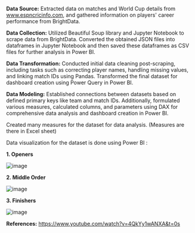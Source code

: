 **Data Source:**
Extracted data on matches and World Cup details from www.espncricinfo.com, and gathered information on players' career performance from BrightData.

**Data Collection:**
Utilized Beautiful Soup library and Jupyter Notebook to scrape data from BrightData. Converted the obtained JSON files into dataframes in Jupyter Notebook and then saved these dataframes as CSV files for further analysis in Power BI.

**Data Transformation:** 
Conducted initial data cleaning post-scraping, including tasks such as correcting player names, handling missing values, and linking match IDs using Pandas. Transformed the final dataset for dashboard creation using Power Query in Power BI.

**Data Modeling:**
Established connections between datasets based on defined primary keys like team and match IDs. Additionally, formulated various measures, calculated columns, and parameters using DAX for comprehensive data analysis and dashboard creation in Power BI.

Created many measures for the dataset for data analysis. (Measures are there in Excel sheet)

Data visualization for the dataset is done using Power BI :

**1. Openers**

![image](https://github.com/Laxmisneha05/Cricket_Data_Analytics/assets/113546595/8fd67958-24f2-45ce-a2cd-e26f1700947a)

**2. Middle Order**

![image](https://github.com/Laxmisneha05/Cricket_Data_Analytics/assets/113546595/acc66d8b-2007-4d3d-b52c-3c898b1e4c89)

**3. Finishers**

![image](https://github.com/Laxmisneha05/Cricket_Data_Analytics/assets/113546595/6cf5dd02-b066-482c-a8a2-dd95d3664a10)


**References:**
https://www.youtube.com/watch?v=4QkYy1wANXA&t=0s

   
